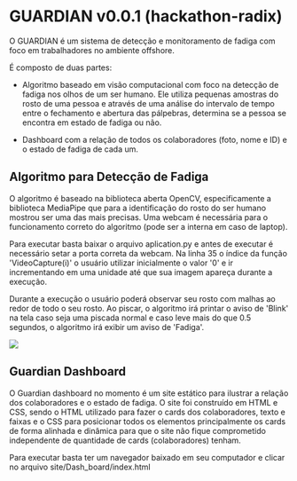 # GUARDIAN v0.0.1 (hackathon-radix)

O GUARDIAN é um sistema de detecção e monitoramento de fadiga com foco em trabalhadores no ambiente offshore.

É composto de duas partes:

- Algoritmo baseado em visão computacional com foco na detecção de fadiga nos olhos de um ser humano. Ele utiliza pequenas amostras do rosto de uma pessoa e através de uma análise do intervalo de tempo entre o fechamento e abertura das pálpebras, determina se a pessoa se encontra em estado de fadiga ou não.

- Dashboard com a relação de todos os colaboradores (foto, nome e ID) e o estado de fadiga de cada um.

## Algoritmo para Detecção de Fadiga

O algoritmo é baseado na biblioteca aberta OpenCV, especificamente a biblioteca MediaPipe que para a identificação do rosto do ser humano mostrou ser uma das mais precisas. Uma webcam é necessária para o funcionamento correto do algoritmo (pode ser a interna em caso de laptop).
 
Para executar basta baixar o arquivo aplication.py e antes de executar é necessário setar a porta correta da webcam. Na linha 35 o índice da função 'VideoCapture(i)' o usuário utilizar inicialmente o valor '0' e ir incrementando em uma unidade até que sua imagem apareça durante a execução.

Durante a execução o usuário poderá observar seu rosto com malhas ao redor de todo o seu rosto. Ao piscar, o algoritmo irá printar o aviso de 'Blink' na tela caso seja uma piscada normal e caso leve mais do que 0.5 segundos, o algoritmo irá exibir um aviso de 'Fadiga'.

![](https://github.com/hackaton-radix/misc/DetecçãoFadiga.gif.gif)

## Guardian Dashboard

O Guardian dashboard no momento é um site estático para ilustrar a relação dos colaboradores e o estado de fadiga. O site foi construído em HTML e CSS, sendo o HTML utilizado para fazer o cards dos colaboradores, texto e faixas e o CSS para posicionar todos os elementos principalmente os cards de forma alinhada e dinâmica para que o site não fique comprometido independente de quantidade de cards (colaboradores) tenham.

Para executar basta ter um navegador baixado em seu computador e clicar no arquivo site/Dash_board/index.html


